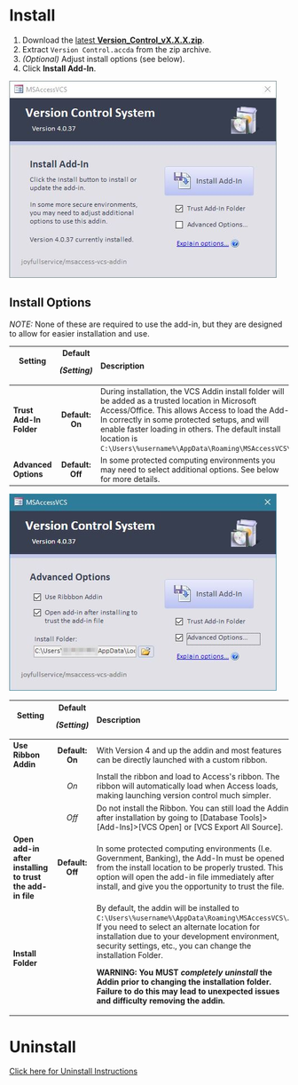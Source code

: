# Install
 1. Download the [latest **Version_Control_vX.X.X.zip**](https://github.com/joyfullservice/msaccess-vcs-integration/releases/latest).
 2. Extract `Version Control.accda` from the zip archive.
 3. *(Optional)* Adjust install options (see below).
 4. Click **Install Add-In**.

![Install Form Image](img/install.jpg)

## Install Options
*NOTE:* None of these are required to use the add-in, but they are designed to allow for easier installation and use.

|Setting <img width = 175> |**Default** <p> *(Setting)*|Description
|-|:-:|:-
|**Trust Add-In Folder**|**Default: On**|During installation, the VCS Addin install folder will be added as a trusted location in Microsoft Access/Office. This allows Access to load the Add-In correctly in some protected setups, and will enable faster loading in others. The default install location is `C:\Users\%username%\AppData\Roaming\MSAccessVCS\`
|**Advanced Options**|**Default: Off**|In some protected computing environments you may need to select additional options. See below for more details.

![Install Form Image](img/install-AdvancedOptions.jpg)

|Setting <img width = 175> |**Default** <p> *(Setting)*|Description
|-|:-:|:-
|**Use Ribbon Addin**|**Default: On**|With Version 4 and up the addin and most features can be directly launched with a custom ribbon. 
||_On_|Install the ribbon and load to Access's ribbon. The ribbon will automatically load when Access loads, making launching version control much simpler.
||_Off_|Do not install the Ribbon. You can still load the Addin after installation by going to [Database Tools]>[Add-Ins]>[VCS Open] or [VCS Export All Source].
|**Open add-in after installing to trust the add-in file**|**Default: Off**|In some protected computing environments (I.e. Government, Banking), the Add-In must be opened from the install location to be properly trusted. This option will open the add-in file immediately after install, and give you the opportunity to trust the file.
|**Install Folder**||By default, the addin will be installed to `C:\Users\%username%\AppData\Roaming\MSAccessVCS\`. If you need to select an alternate location for installation due to your development environment, security settings, etc., you can change the installation Folder. <p> **WARNING: You MUST _completely uninstall_ the Addin prior to changing the installation folder. Failure to do this may lead to unexpected issues and difficulty removing the addin.**

# Uninstall
[Click here for Uninstall Instructions](<Options#Remove Add-In>)